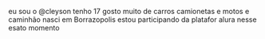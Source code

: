 
eu sou o @cleyson 
tenho 17
gosto muito de carros camionetas e motos e caminhão
nasci em Borrazopolis 
estou participando da platafor alura nesse esato momento 
